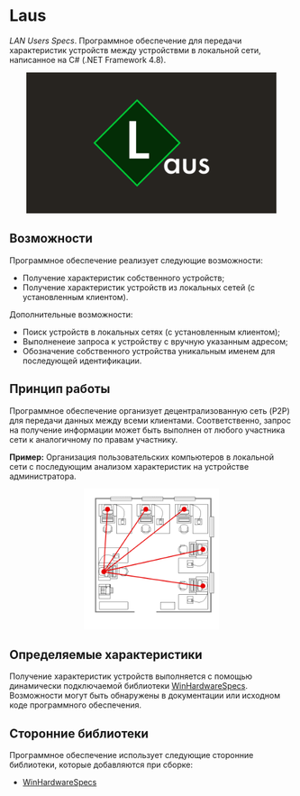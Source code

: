# Laus

*LAN Users Specs*. Программное обеспечение для передачи характеристик устройств между устройствми в локальной сети, написанное на C# (.NET Framework 4.8).

<p align='center'>
       <img height=250 src="Laus/Images/logo.png"/>
</p>

## Возможности

Программное обеспечение реализует следующие возможности:

* Получение характеристик собственного устройств;
* Получение характеристик устройств из локальных сетей (с установленным клиентом).

Дополнительные возможности:

* Поиск устройств в локальных сетях (с установленным клиентом);
* Выполненеие запроса к устройству с вручную указанным адресом;
* Обозначение собственного устройства уникальным именем для последующей идентификации.

## Принцип работы

Программное обеспечение организует децентрализованную сеть (P2P) для передачи данных между всеми клиентами. Соответственно, запрос на получение информации может быть выполнен от любого участника сети к аналогичному по правам участнику.

**Пример:** Организация пользовательских компьютеров в локальной сети с последующим анализом характеристик на устройстве администратора.

<p align='center'>
       <img height=250 src="Laus/Images/work_example.png"/>
</p>

## Определяемые характеристики

Получение характеристик устройств выполняется с помощью динамически подключаемой библиотеки [WinHardwareSpecs](https://github.com/Ggorets0dev/win-hardware-specs-dll). Возможности могут быть обнаружены в документации или исходном коде программного обеспечения. 

## Сторонние библиотеки

Программное обеспечение использует следующие сторонние библиотеки, которые добавляются при сборке:

* [WinHardwareSpecs](https://github.com/Ggorets0dev/win-hardware-specs-dll)